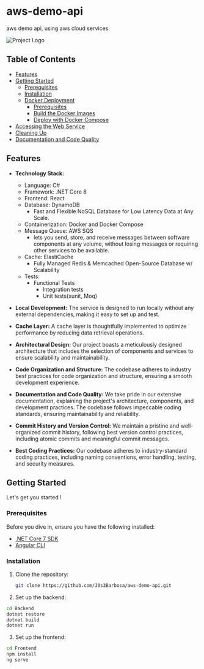 # aws-demo-api

aws demo api, using aws cloud services

![Project Logo](logo.png) 

## Table of Contents

- [Features](#features)
- [Getting Started](#getting-started)
  - [Prerequisites](#prerequisites)
  - [Installation](#installation)
  - [Docker Deployment](#docker-deployment)
    - [Prerequisites](#prerequisites-1)
    - [Build the Docker Images](#build-the-docker-images)
    - [Deploy with Docker Compose](#deploy-with-docker-compose)
- [Accessing the Web Service](#accessing-the-web-service)
- [Cleaning Up](#cleaning-up)
- [Documentation and Code Quality](#documentation-and-code-quality)

## Features

- **Technology Stack:**
  - Language: C#
  - Framework: .NET Core 8
  - Frontend: React
  - Database: DynamoDB
    - Fast and Flexible NoSQL Database for Low Latency Data at Any Scale. 
  - Containerization: Docker and Docker Compose
  - Message Queue: AWS SQS
    - lets you send, store, and receive messages between software components at any volume, without losing messages or requiring other services to be available.
  - Cache: ElastiCache
    - Fully Managed Redis & Memcached Open-Source Database w/ Scalability
  - Tests:
    - Functional Tests
      - Integration tests
      - Unit tests(xunit, Moq)

- **Local Development:**
  The service is designed to run locally without any external dependencies, making it easy to set up and test.

- **Cache Layer:**
  A cache layer is thoughtfully implemented to optimize performance by reducing data retrieval operations.

- **Architectural Design:**
  Our project boasts a meticulously designed architecture that includes the selection of components and services to ensure scalability and maintainability.

- **Code Organization and Structure:**
  The codebase adheres to industry best practices for code organization and structure, ensuring a smooth development experience.

- **Documentation and Code Quality:**
  We take pride in our extensive documentation, explaining the project's architecture, components, and development practices. The codebase follows impeccable coding standards, ensuring maintainability and reliability.

- **Commit History and Version Control:**
  We maintain a pristine and well-organized commit history, following best version control practices, including atomic commits and meaningful commit messages.

- **Best Coding Practices:**
  Our codebase adheres to industry-standard coding practices, including naming conventions, error handling, testing, and security measures.

## Getting Started

Let's get you started !

### Prerequisites

Before you dive in, ensure you have the following installed:

- [.NET Core 7 SDK](https://dotnet.microsoft.com/download/dotnet/7.0)
- [Angular CLI](https://angular.io/guide/setup-local)

### Installation

1. Clone the repository:

   ```bash
   git clone https://github.com/J0s3Barbosa/aws-demo-api.git
   ```
2. Set up the backend:
  ```bash
cd Backend
dotnet restore
dotnet build
dotnet run
   ```

3. Set up the frontend:

  ```bash
cd Frontend
npm install
ng serve
   ```



